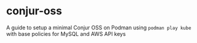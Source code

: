 # conjur-oss
A guide to setup a minimal Conjur OSS on Podman using `podman play kube` with base policies for MySQL and AWS API keys
